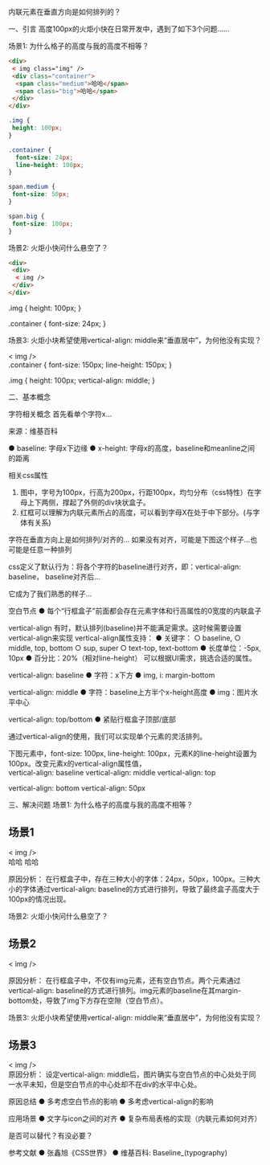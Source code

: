 内联元素在垂直方向是如何排列的？

一、引言
 高度100px的火炬小快在日常开发中，遇到了如下3个问题......

场景1: 
为什么格子的高度与我的高度不相等？

``` html
<div>
 < img class="img" />
 <div class="container">
  <span class="medium">哈哈</span>
  <span class="big">哈哈</span>
 </div>
</div>
```
```css
.img {
 height: 100px;
}

.container {
  font-size: 24px;
  line-height: 100px;
}

span.medium {
 font-size: 50px;
}

span.big {
 font-size: 100px;
}
```

场景2: 
火炬小快问什么悬空了？

```html
<div>
 <div>
  < img />
 </div>
</div>
```
.img {
 height: 100px;
}

.container {
  font-size: 24px;
}

场景3: 
火炬小块希望使用vertical-align: middle来“垂直居中”，为何他没有实现？

<div class="container">
 <div>
  < img />
 </div>
</div>
.container {
  font-size: 150px;
  line-height: 150px;
}

.img {
 height: 100px;
  vertical-align: middle;
}


二、基本概念

字符相关概念
首先看单个字符x...

来源：维基百科

● baseline: 字母x下边缘
● x-height: 字母x的高度，baseline和meanline之间的距离

相关css属性


1. 图中，字号为100px，行高为200px，行距100px，均匀分布（css特性）在字母上下两侧，撑起了外侧的div块状盒子。
2. 红框可以理解为内联元素所占的高度，可以看到字母X在处于中下部分。(与字体有关系)

字符在垂直方向上是如何排列/对齐的...
如果没有对齐，可能是下图这个样子...也可能是任意一种排列

css定义了默认行为：将各个字符的baseline进行对齐，即：vertical-align: baseline，
baseline对齐后...


它成为了我们熟悉的样子...

空白节点
● 每个“行框盒子”前面都会存在元素字体和行高属性的0宽度的内联盒子

vertical-align
有时，默认排列(baseline)并不能满足需求。这时候需要设置vertical-align来实现
vertical-align属性支持：
● 关键字：
 ○ baseline,
 ○ middle, top, bottom
 ○ sup, super
 ○ text-top, text-bottom
● 长度单位：-5px, 10px
● 百分比：20%（相对line-height）
可以根据UI需求，挑选合适的属性。

vertical-align: baseline
● 字符：x下方
● img, i: margin-bottom

vertical-align: middle
● 字符：baseline上方半个x-height高度
● img：图片水平中心

vertical-align: top/bottom
● 紧贴行框盒子顶部/底部

通过vertical-align的使用，我们可以实现单个元素的灵活排列。

下图元素中，font-size: 100px, line-height: 100px，元素K的line-height设置为100px。改变元素x的vertical-align属性值，     
vertical-align: baseline vertical-align: middle vertical-align: top
    

vertical-align: bottom vertical-align: 50px 





三、解决问题
场景1: 
为什么格子的高度与我的高度不相等？

<h2>场景1</h2>
<div>
 < img />
 <div>
  <span>哈哈</span>
  <span>哈哈</span>
 </div>
</div>

原因分析：
在行框盒子中，存在三种大小的字体：24px，50px，100px。三种大小的字体通过vertical-align: baseline的方式进行排列，导致了最终盒子高度大于100px的情况出现。

场景2: 
火炬小快问什么悬空了？

<h2>场景2</h2>
<div>
 <div>
  < img />
 </div>
</div>

原因分析：
在行框盒子中，不仅有img元素，还有空白节点。两个元素通过vertical-align: baseline的方式进行排列。img元素的baseline在其margin-bottom处，导致了img下方存在空隙（空白节点）。

场景3: 
火炬小块希望使用vertical-align: middle来“垂直居中”，为何他没有实现？

<h2>场景3</h2>
<div>
 <div>
  < img />
 </div>
</div>
原因分析：
设定vertical-align: middle后，图片确实与空白节点的中心处处于同一水平未知，但是空白节点的中心处却不在div的水平中心处。

原因总结
● 多考虑空白节点的影响
● 多考虑vertical-align的影响


应用场景
● 文字与icon之间的对齐
● 复杂布局表格的实现（内联元素如何对齐）

是否可以替代？有没必要？

参考文献
● 张鑫旭《CSS世界》
● 维基百科: Baseline_(typography)